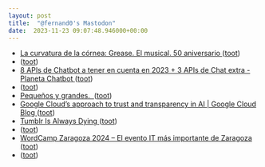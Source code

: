 ```yaml
---
layout: post
title:  "@fernand0's Mastodon"
date:  2023-11-23 09:07:48.946000+00:00
---
```

*  [La curvatura de la córnea: Grease. El musical. 50 aniversario ](http://lacurvaturadelacornea.blogspot.com/2023/11/grease-el-musical-50-aniversario.htm) ([toot](https://mastodon.social/@fernand0/111459072012715538))
*  [ ](https://mastodon.social/users/fernand0/statuses/111458795040197950/activity) ([toot](https://mastodon.social/users/fernand0/statuses/111458795040197950/activity))
*  [8 APIs de Chatbot a tener en cuenta en 2023 + 3 APIs de Chat extra - Planeta Chatbot ](https://planetachatbot.com/8-apis-de-chatbot-a-tener-en-cuenta-en-2023-3-apis-de-chat-extra) ([toot](https://mastodon.social/@fernand0/111457551741866683))
*  [ ](https://mastodon.social/@runjaj) ([toot](https://mastodon.social/@fernand0/111455784837367026))
*  [Pequeños y grandes.  ](https://avecesunafoto.wordpress.com/2023/11/22/pequenos-y-grandes) ([toot](https://mastodon.social/@fernand0/111455584335152879))
*  [Google Cloud’s approach to trust and transparency in AI \| Google Cloud Blog ](https://cloud.google.com/blog/products/identity-security/google-clouds-approach-to-trust-and-transparency-in-a) ([toot](https://mastodon.social/@fernand0/111455567171079166))
*  [Tumblr Is Always Dying ](https://www.wired.com/story/end-of-the-tumblr-era) ([toot](https://mastodon.social/@fernand0/111455447530699957))
*  [ ](https://mastodon.social/@runjaj) ([toot](https://mastodon.social/@fernand0/111455263271937250))
*  [WordCamp Zaragoza 2024 – El evento IT más importante de Zaragoza ](https://zaragoza.wordcamp.org/2024) ([toot](https://mastodon.social/@fernand0/111455089124523983))
*  [ ](https://mastodon.social/@selmins) ([toot](https://mastodon.social/@fernand0/111454907082511530))
